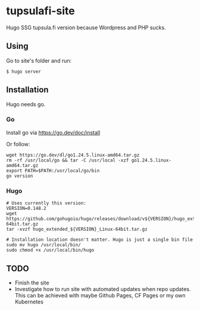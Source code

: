 # tupsulafi-site

Hugo SSG tupsula.fi version because Wordpress and PHP sucks. 


## Using
Go to site's folder and run:
```
$ hugo server
```


## Installation

Hugo needs go. 

### Go
Install go via https://go.dev/doc/install

Or follow:
```
wget https://go.dev/dl/go1.24.5.linux-amd64.tar.gz
rm -rf /usr/local/go && tar -C /usr/local -xzf go1.24.5.linux-amd64.tar.gz
export PATH=$PATH:/usr/local/go/bin
go version
```

### Hugo

```
# Uses currently this version:
VERSION=0.148.2
wget https://github.com/gohugoio/hugo/releases/download/v${VERSION}/hugo_extended_${VERSION}_Linux-64bit.tar.gz
tar -xvzf hugo_extended_${VERSION}_Linux-64bit.tar.gz

# Installation location doesn't matter. Hugo is just a single bin file
sudo mv hugo /usr/local/bin/
sudo chmod +x /usr/local/bin/hugo
```

## TODO

- Finish the site
- Investigate how to run site with automated updates when repo updates. This can be achieved with maybe Github Pages, CF Pages or my own Kubernetes
